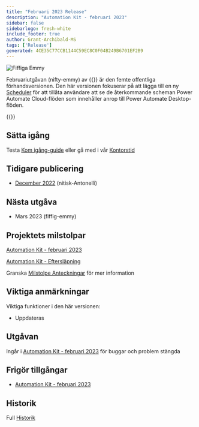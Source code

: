 ```yaml
---
title: "Februari 2023 Release"
description: "Automation Kit - februari 2023"
sidebar: false
sidebarlogo: fresh-white
include_footer: true
author: Grant-Archibald-MS
tags: ['Release']
generated: 4CE35C77CCB1144C59EC8C0F04B249B6701EF2B9
---
```


![Fiffiga Emmy](/images/nifty-emmy.png)

Februariutgåvan (nifty-emmy) av {{<product-name>}} är den femte offentliga förhandsversionen. Den här versionen fokuserar på att lägga till en ny [Scheduler](/sv/features/scheduler) för att tillåta användare att se de återkommande scheman Power Automate Cloud-flöden som innehåller anrop till Power Automate Desktop-flöden.

{{<questions name="/content/sv/releases/february-2023.json" completed="Tack för att du ger feedback" showNavigationButtons="false" locale="sv">}}

## Sätta igång

Testa [Kom igång-guide](/sv/get-started) eller gå med i vår [Kontorstid](/sv/office-hours)

## Tidigare publicering

- [December 2022](/sv/releases/december-2022) (nitisk-Antonelli)

## Nästa utgåva

- Mars 2023 (fiffig-emmy)

## Projektets milstolpar

[Automation Kit - februari 2023](https://github.com/orgs/microsoft/projects/486/views/9)

[Automation Kit - Eftersläpning](https://github.com/orgs/microsoft/projects/486/views/1)

Granska [Milstolpe Anteckningar](/sv/releases/milestones) för mer information

## Viktiga anmärkningar

Viktiga funktioner i den här versionen:

- Uppdateras

## Utgåvan

Ingår i [Automation Kit - februari 2023](https://github.com/microsoft/powercat-automation-kit/releases/tag/AutomationKit-February2023) för buggar och problem stängda

## Frigör tillgångar

- [Automation Kit - februari 2023](https://github.com/microsoft/powercat-automation-kit/releases/tag/AutomationKit-February2023)

## Historik

Full [Historik](/sv/releases)

